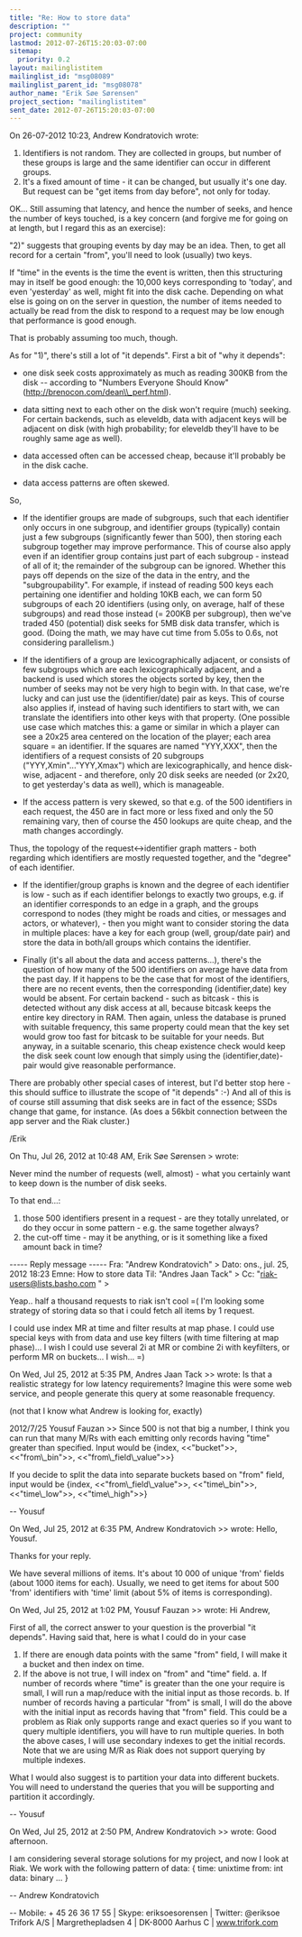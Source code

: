 ```yaml
---
title: "Re: How to store data"
description: ""
project: community
lastmod: 2012-07-26T15:20:03-07:00
sitemap:
  priority: 0.2
layout: mailinglistitem
mailinglist_id: "msg08089"
mailinglist_parent_id: "msg08078"
author_name: "Erik Søe Sørensen"
project_section: "mailinglistitem"
sent_date: 2012-07-26T15:20:03-07:00
---
```


On 26-07-2012 10:23, Andrew Kondratovich wrote:
1) Identifiers is not random. They are collected in groups, but number 
of these groups is large and the same identifier can occur in 
different groups.
2) It's a fixed amount of time - it can be changed, but usually it's 
one day. But request can be "get items from day before", not only for 
today.


OK... Still assuming that latency, and hence the number of seeks, and 
hence the number of keys touched, is a key concern (and forgive me for 
going on at length, but I regard this as an exercise):


"2)" suggests that grouping events by day may be an idea. Then, to get 
all record for a certain "from", you'll need to look (usually) two keys.


If "time" in the events is the time the event is written, then this 
structuring may in itself be good enough: the 10,000 keys corresponding 
to 'today', and even 'yesterday' as well, might fit into the disk cache. 
Depending on what else is going on on the server in question, the number 
of items needed to actually be read from the disk to respond to a 
request may be low enough that performance is good enough.

That is probably assuming too much, though.


As for "1)", there's still a lot of "it depends".
First a bit of "why it depends":
- one disk seek costs approximately as much as reading 300KB from the 
disk -- according to "Numbers Everyone Should Know" 
(http://brenocon.com/dean\\_perf.html).
- data sitting next to each other on the disk won't require (much) 
seeking. For certain backends, such as eleveldb, data with adjacent 
keys will be adjacent on disk (with high probability; for eleveldb 
they'll have to be roughly same age as well).
- data accessed often can be accessed cheap, because it'll probably be 
in the disk cache.

- data access patterns are often skewed.

So,
- If the identifier groups are made of subgroups, such that each 
identifier only occurs in one subgroup, and identifier groups 
(typically) contain just a few subgroups (significantly fewer than 500), 
then storing each subgroup together may improve performance.
This of course also apply even if an identifier group contains just part 
of each subgroup - instead of all of it; the remainder of the subgroup 
can be ignored.
Whether this pays off depends on the size of the data in the entry, and 
the "subgroupability".
For example, if instead of reading 500 keys each pertaining one 
identifier and holding 10KB each, we can form 50 subgroups of each 20 
identifiers (using only, on average, half of these subgroups) and read 
those instead (= 200KB per subgroup), then we've traded 450 (potential) 
disk seeks for 5MB disk data transfer, which is good. (Doing the math, 
we may have cut time from 5.05s to 0.6s, not considering parallelism.)


- If the identifiers of a group are lexicographically adjacent, or 
consists of few subgroups which are each lexicographically adjacent, and 
a backend is used which stores the objects sorted by key, then the 
number of seeks may not be very high to begin with. In that case, we're 
lucky and can just use the (identifier/date) pair as keys.
This of course also applies if, instead of having such identifiers to 
start with, we can translate the identifiers into other keys with that 
property.
(One possible use case which matches this: a game or similar in which a 
player can see a 20x25 area centered on the location of the player; each 
area square = an identifier. If the squares are named "YYY,XXX", then 
the identifiers of a request consists of 20 subgroups 
("YYY,Xmin"..."YYY,Xmax") which are lexicographically, and hence 
disk-wise, adjacent - and therefore, only 20 disk seeks are needed (or 
2x20, to get yesterday's data as well), which is manageable.


- If the access pattern is very skewed, so that e.g. of the 500 
identifiers in each request, the 450 are in fact more or less fixed and 
only the 50 remaining vary, then of course the 450 lookups are quite 
cheap, and the math changes accordingly.


Thus, the topology of the request&lt;-&gt;identifier graph matters - both 
regarding which identifiers are mostly requested together, and the 
"degree" of each identifier.


- If the identifier/group graphs is known and the degree of each 
identifier is low - such as if each identifier belongs to exactly two 
groups, e.g. if an identifier corresponds to an edge in a graph, and the 
groups correspond to nodes (they might be roads and cities, or messages 
and actors, or whatever), - then you might want to consider storing the 
data in multiple places: have a key for each group (well, group/date 
pair) and store the data in both/all groups which contains the identifier.


- Finally (it's all about the data and access patterns...), there's the 
question of how many of the 500 identifiers on average have data from 
the past day. If it happens to be the case that for most of the 
identifiers, there are no recent events, then the corresponding 
(identifier,date) key would be absent. For certain backend - such as 
bitcask - this is detected without any disk access at all, because 
bitcask keeps the entire key directory in RAM. Then again, unless the 
database is pruned with suitable frequency, this same property could 
mean that the key set would grow too fast for bitcask to be suitable for 
your needs.
But anyway, in a suitable scenario, this cheap existence check would 
keep the disk seek count low enough that simply using the 
(identifier,date)-pair would give reasonable performance.


There are probably other special cases of interest, but I'd better stop 
here - this should suffice to illustrate the scope of "it depends" :-)
And all of this is of course still assuming that disk seeks are in fact 
of the essence; SSDs change that game, for instance. (As does a 56kbit 
connection between the app server and the Riak cluster.)


/Erik

On Thu, Jul 26, 2012 at 10:48 AM, Erik Søe Sørensen &gt; wrote:


 Never mind the number of requests (well, almost) - what you
 certainly want to keep down is the number of disk seeks.

 To that end...:
 1) those 500 identifiers present in a request - are they totally
 unrelated, or do they occur in some pattern - e.g. the same
 together always?
 2) the cut-off time - may it be anything, or is it something like
 a fixed amount back in time?


 ----- Reply message -----
 Fra: "Andrew Kondratovich" &gt;
 Dato: ons., jul. 25, 2012 18:23
 Emne: How to store data
 Til: "Andres Jaan Tack" &gt;
 Cc: "riak-users@lists.basho.com
 " &gt;


 Yeap.. half a thousand requests to riak isn't cool =( I'm looking
 some strategy of storing data so that i could fetch all items by 1
 request.

 I could use index MR at time and filter results at map phase. I
 could use special keys with from data and use key filters (with
 time filtering at map phase)... I wish I could use several 2i at
 MR or combine 2i with keyfilters, or perform MR on buckets... I
 wish... =)

 On Wed, Jul 25, 2012 at 5:35 PM, Andres Jaan Tack
 &gt;&gt;
 wrote:
 Is that a realistic strategy for low latency requirements? Imagine
 this were some web service, and people generate this query at some
 reasonable frequency.

 (not that I know what Andrew is looking for, exactly)


 2012/7/25 Yousuf Fauzan &gt;&gt;
 Since 500 is not that big a number, I think you can run that many
 M/Rs with each emitting only records having "time" greater than
 specified. Input would be {index, &lt;&lt;"bucket"&gt;&gt;, &lt;&lt;"from\\_bin"&gt;&gt;,
 &lt;&lt;"from\\_field\\_value"&gt;&gt;}

 If you decide to split the data into separate buckets based on
 "from" field, input would be {index, &lt;&lt;"from\\_field\\_value"&gt;&gt;,
 &lt;&lt;"time\\_bin"&gt;&gt;, &lt;&lt;"time\\_low"&gt;&gt;, &lt;&lt;"time\\_high"&gt;&gt;}


 --
 Yousuf

 On Wed, Jul 25, 2012 at 6:35 PM, Andrew Kondratovich
 &gt;&gt; wrote:
 Hello, Yousuf.

 Thanks for your reply.

 We have several millions of items. It's about 10 000 of unique
 'from' fields (about 1000 items for each). Usually, we need to get
 items for about 500 'from' identifiers with 'time' limit (about 5%
 of items is corresponding).

 On Wed, Jul 25, 2012 at 1:02 PM, Yousuf Fauzan
 &gt;&gt; wrote:
 Hi Andrew,

 First of all, the correct answer to your question is the
 proverbial "it depends". Having said that, here is what I could do
 in your case

 1. If there are enough data points with the same "from" field, I
 will make it a bucket and then index on time.
 2. If the above is not true, I will index on "from" and "time" field.
 a. If number of records where "time" is greater than the one
 your require is small, I will run a map/reduce with the initial
 input as those records.
 b. If number of records having a particular "from" is small, I
 will do the above with the initial input as records having that
 "from" field. This could be a problem as Riak only supports range
 and exact queries so if you want to query multiple identifiers,
 you will have to run multiple queries.
 In both the above cases, I will use secondary indexes to get
 the initial records.
 Note that we are using M/R as Riak does not support querying
 by multiple indexes.

 What I would also suggest is to partition your data into different
 buckets. You will need to understand the queries that you will be
 supporting and partition it accordingly.

 --
 Yousuf

 On Wed, Jul 25, 2012 at 2:50 PM, Andrew Kondratovich
 &gt;&gt; wrote:
 Good afternoon.

 I am considering several storage solutions for my project, and now
 I look at Riak.
 We work with the following pattern of data:
 {
 time: unixtime
 from: int
 data: binary
 ...
 }


--
Andrew Kondratovich


--
Mobile: + 45 26 36 17 55 | Skype: eriksoesorensen | Twitter: @eriksoe
Trifork A/S | Margrethepladsen 4 | DK-8000 Aarhus C | 
www.trifork.com 
